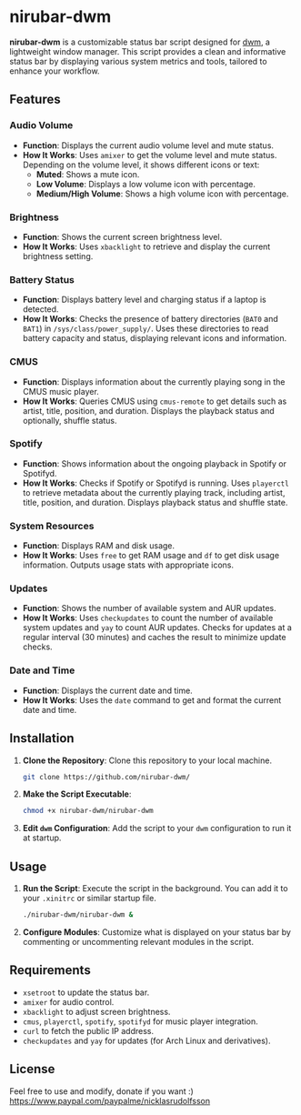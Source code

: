 # nirubar-dwm

**nirubar-dwm** is a customizable status bar script designed for [dwm](https://dwm.suckless.org/), a lightweight window manager. This script provides a clean and informative status bar by displaying various system metrics and tools, tailored to enhance your workflow.

## Features

### Audio Volume

- **Function**: Displays the current audio volume level and mute status.
- **How It Works**: Uses `amixer` to get the volume level and mute status. Depending on the volume level, it shows different icons or text:
  - **Muted**: Shows a mute icon.
  - **Low Volume**: Displays a low volume icon with percentage.
  - **Medium/High Volume**: Shows a high volume icon with percentage.

### Brightness

- **Function**: Shows the current screen brightness level.
- **How It Works**: Uses `xbacklight` to retrieve and display the current brightness setting.

### Battery Status

- **Function**: Displays battery level and charging status if a laptop is detected.
- **How It Works**: Checks the presence of battery directories (`BAT0` and `BAT1`) in `/sys/class/power_supply/`. Uses these directories to read battery capacity and status, displaying relevant icons and information.

### CMUS

- **Function**: Displays information about the currently playing song in the CMUS music player.
- **How It Works**: Queries CMUS using `cmus-remote` to get details such as artist, title, position, and duration. Displays the playback status and optionally, shuffle status.

### Spotify

- **Function**: Shows information about the ongoing playback in Spotify or Spotifyd.
- **How It Works**: Checks if Spotify or Spotifyd is running. Uses `playerctl` to retrieve metadata about the currently playing track, including artist, title, position, and duration. Displays playback status and shuffle state.

### System Resources

- **Function**: Displays RAM and disk usage.
- **How It Works**: Uses `free` to get RAM usage and `df` to get disk usage information. Outputs usage stats with appropriate icons.

### Updates

- **Function**: Shows the number of available system and AUR updates.
- **How It Works**: Uses `checkupdates` to count the number of available system updates and `yay` to count AUR updates. Checks for updates at a regular interval (30 minutes) and caches the result to minimize update checks.

### Date and Time

- **Function**: Displays the current date and time.
- **How It Works**: Uses the `date` command to get and format the current date and time.

## Installation

1. **Clone the Repository**: Clone this repository to your local machine.
    ```sh
    git clone https://github.com/nirubar-dwm/
    ```

2. **Make the Script Executable**:
    ```sh
    chmod +x nirubar-dwm/nirubar-dwm
    ```

3. **Edit `dwm` Configuration**: Add the script to your `dwm` configuration to run it at startup.

## Usage

1. **Run the Script**: Execute the script in the background. You can add it to your `.xinitrc` or similar startup file.
    ```sh
    ./nirubar-dwm/nirubar-dwm &
    ```

2. **Configure Modules**: Customize what is displayed on your status bar by commenting or uncommenting relevant modules in the script.

## Requirements

- `xsetroot` to update the status bar.
- `amixer` for audio control.
- `xbacklight` to adjust screen brightness.
- `cmus`, `playerctl`, `spotify`, `spotifyd` for music player integration.
- `curl` to fetch the public IP address.
- `checkupdates` and `yay` for updates (for Arch Linux and derivatives).

## License

Feel free to use and modify, donate if you want :) https://www.paypal.com/paypalme/nicklasrudolfsson
